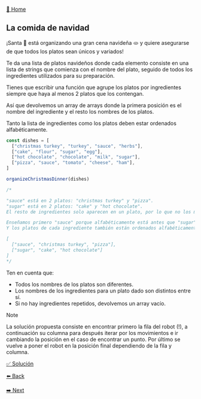 [🏡 Home](https://github.com/jcuencagento/JCG-adventJS)

## La comida de navidad

¡Santa 🎅 está organizando una gran cena navideña 🫓 y quiere asegurarse de que todos los platos sean únicos y variados!

Te da una lista de platos navideños donde cada elemento consiste en una lista de strings que comienza con el nombre del plato, 
seguido de todos los ingredientes utilizados para su preparación.

Tienes que escribir una función que agrupe los platos por ingredientes siempre que haya al menos 2 platos que los contengan.

Así que devolvemos un array de arrays donde la primera posición es el nombre del ingrediente y el resto los nombres de los platos.

Tanto la lista de ingredientes como los platos deben estar ordenados alfabéticamente.

```javascript
const dishes = [
  ["christmas turkey", "turkey", "sauce", "herbs"],
  ["cake", "flour", "sugar", "egg"],
  ["hot chocolate", "chocolate", "milk", "sugar"],
  ["pizza", "sauce", "tomato", "cheese", "ham"],
]

organizeChristmasDinner(dishes)

/*

"sauce" está en 2 platos: "christmas turkey" y "pizza".
"sugar" está en 2 platos: "cake" y "hot chocolate".
El resto de ingredientes solo aparecen en un plato, por lo que no los mostramos.

Enseñamos primero "sauce" porque alfabéticamente está antes que "sugar".
Y los platos de cada ingrediente también están ordenados alfabéticamente.

[
  ["sauce", "christmas turkey", "pizza"],
  ["sugar", "cake", "hot chocolate"]
]
*/
```

Ten en cuenta que:

- Todos los nombres de los platos son diferentes.
- Los nombres de los ingredientes para un plato dado son distintos entre sí.
- Si no hay ingredientes repetidos, devolvemos un array vacío.


> [!NOTE]
> La solución propuesta consiste en encontrar primero la fila del robot (!), a continuación su columna
> para después iterar por los movimientos e ir cambiando la posición en el caso de encontrar un punto.
> Por último se vuelve a poner el robot en la posición final dependiendo de la fila y columna.


[✅ Solución](https://github.com/jcuencagento/JCG-adventJS/blob/master/challenges/december_23.js)


[⬅️ Back](https://github.com/jcuencagento/JCG-adventJS/blob/master/challenges/december_22.md)


[➡️ Next](https://github.com/jcuencagento/JCG-adventJS/blob/master/challenges/december_24.md)
